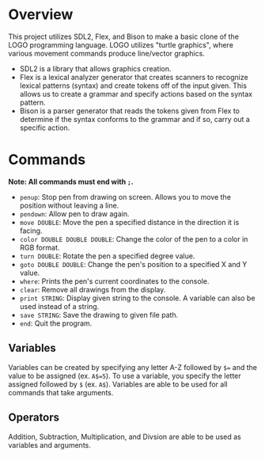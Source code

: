 # Overview
This project utilizes SDL2, Flex, and Bison to make a basic clone of the LOGO programming language. LOGO utilizes "turtle graphics", where various movement commands produce line/vector graphics.
- SDL2 is a library that allows graphics creation.
- Flex is a lexical analyzer generator that creates scanners to recognize lexical patterns (syntax) and create tokens off of the input given. This allows us to create a grammar and specify actions based on the syntax pattern.
- Bison is a parser generator that reads the tokens given from Flex to determine if the syntax conforms to the grammar and if so, carry out a specific action.

# Commands
**Note: All commands must end with ```;```.**
- ```penup```: Stop pen from drawing on screen. Allows you to move the position without leaving a line.
- ```pendown```: Allow pen to draw again.
- ```move DOUBLE```: Move the pen a specified distance in the direction it is facing.
- ```color DOUBLE DOUBLE DOUBLE```: Change the color of the pen to a color in RGB format.
- ```turn DOUBLE```: Rotate the pen a specified degree value.
- ```goto DOUBLE DOUBLE```: Change the pen's position to a specified X and Y value.
- ```where```: Prints the pen's current coordinates to the console.
- ```clear```: Remove all drawings from the display.
- ```print STRING```: Display given string to the console. A variable can also be used instead of a string.
- ```save STRING```: Save the drawing to given file path.
- ```end```: Quit the program.
## Variables
Variables can be created by specifying any letter A-Z followed by ```$=``` and the value to be assigned (ex. ```A$=5```). To use a variable, you specify the letter assigned followed by ```$``` (ex. ```A$```).
Variables are able to be used for all commands that take arguments.
## Operators
Addition, Subtraction, Multiplication, and Divsion are able to be used as variables and arguments.
